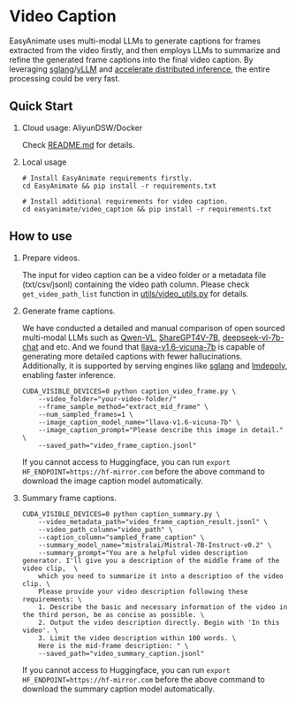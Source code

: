 # Video Caption
EasyAnimate uses multi-modal LLMs to generate captions for frames extracted from the video firstly, and then employs LLMs to summarize and refine the generated frame captions into the final video caption. By leveraging [sglang](https://github.com/sgl-project/sglang)/[vLLM](https://github.com/vllm-project/vllm) and [accelerate distributed inference](https://huggingface.co/docs/accelerate/en/usage_guides/distributed_inference), the entire processing could be very fast.

## Quick Start
1. Cloud usage: AliyunDSW/Docker
    
    Check [README.md](../../README.md#quick-start) for details.

2. Local usage

    ```shell
    # Install EasyAnimate requirements firstly.
    cd EasyAnimate && pip install -r requirements.txt

    # Install additional requirements for video caption.
    cd easyanimate/video_caption && pip install -r requirements.txt
    ```

## How to use

1. Prepare videos.

    The input for video caption can be a video folder or a metadata file (txt/csv/jsonl) containing the video path column. Please check `get_video_path_list` function in [utils/video_utils.py](utils/video_utils.py) for details.

2. Generate frame captions.

    We have conducted a detailed and manual comparison of open sourced multi-modal LLMs such as [Qwen-VL](https://huggingface.co/Qwen/Qwen-VL), [ShareGPT4V-7B](https://huggingface.co/Lin-Chen/ShareGPT4V-7B), [deepseek-vl-7b-chat](https://huggingface.co/deepseek-ai/deepseek-vl-7b-chat) and etc. And we found that [llava-v1.6-vicuna-7b](https://huggingface.co/liuhaotian/llava-v1.6-vicuna-7b) is capable of generating more detailed captions with fewer hallucinations. Additionally, it is supported by serving engines like [sglang](https://github.com/sgl-project/sglang) and [lmdepoly](https://github.com/InternLM/lmdeploy), enabling faster inference.

    ```shell
    CUDA_VISIBLE_DEVICES=0 python caption_video_frame.py \
        --video_folder="your-video-folder/"
        --frame_sample_method="extract_mid_frame" \
        --num_sampled_frames=1 \
        --image_caption_model_name="llava-v1.6-vicuna-7b" \
        --image_caption_prompt="Please describe this image in detail." \
        --saved_path="video_frame_caption.jsonl"
    ```

    If you cannot access to Huggingface, you can run `export HF_ENDPOINT=https://hf-mirror.com` before the above command to download the image caption model automatically.

3. Summary frame captions.

    ```shell
    CUDA_VISIBLE_DEVICES=0 python caption_summary.py \
        --video_metadata_path="video_frame_caption_result.jsonl" \
        --video_path_column="video_path" \
        --caption_column="sampled_frame_caption" \
        --summary_model_name="mistralai/Mistral-7B-Instruct-v0.2" \
        --summary_prompt="You are a helpful video description generator. I'll give you a description of the middle frame of the video clip,  \
        which you need to summarize it into a description of the video clip. \
        Please provide your video description following these requirements: \
        1. Describe the basic and necessary information of the video in the third person, be as concise as possible. \
        2. Output the video description directly. Begin with 'In this video'. \
        3. Limit the video description within 100 words. \
        Here is the mid-frame description: " \
        --saved_path="video_summary_caption.jsonl"
    ```

    If you cannot access to Huggingface, you can run `export HF_ENDPOINT=https://hf-mirror.com` before the above command to download the summary caption model automatically.